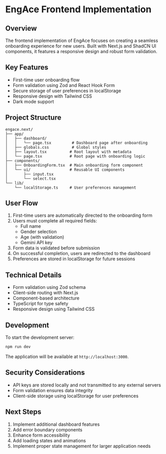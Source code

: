 # EngAce Frontend Implementation

## Overview
The frontend implementation of EngAce focuses on creating a seamless onboarding experience for new users. Built with Next.js and ShadCN UI components, it features a responsive design and robust form validation.

## Key Features
- First-time user onboarding flow
- Form validation using Zod and React Hook Form
- Secure storage of user preferences in localStorage
- Responsive design with Tailwind CSS
- Dark mode support

## Project Structure
```
engace.next/
├── app/
│   ├── dashboard/
│   │   └── page.tsx         # Dashboard page after onboarding
│   ├── globals.css          # Global styles
│   ├── layout.tsx          # Root layout with metadata
│   └── page.tsx            # Root page with onboarding logic
├── components/
│   ├── OnboardingForm.tsx  # Main onboarding form component
│   └── ui/                 # Reusable UI components
│       ├── input.tsx
│       └── select.tsx
└── lib/
    └── localStorage.ts     # User preferences management
```

## User Flow
1. First-time users are automatically directed to the onboarding form
2. Users must complete all required fields:
   - Full name
   - Gender selection
   - Age (with validation)
   - Gemini API key
3. Form data is validated before submission
4. On successful completion, users are redirected to the dashboard
5. Preferences are stored in localStorage for future sessions

## Technical Details
- Form validation using Zod schema
- Client-side routing with Next.js
- Component-based architecture
- TypeScript for type safety
- Responsive design using Tailwind CSS

## Development
To start the development server:
```bash
npm run dev
```

The application will be available at `http://localhost:3000`.

## Security Considerations
- API keys are stored locally and not transmitted to any external servers
- Form validation ensures data integrity
- Client-side storage using localStorage for user preferences

## Next Steps
1. Implement additional dashboard features
2. Add error boundary components
3. Enhance form accessibility
4. Add loading states and animations
5. Implement proper state management for larger application needs